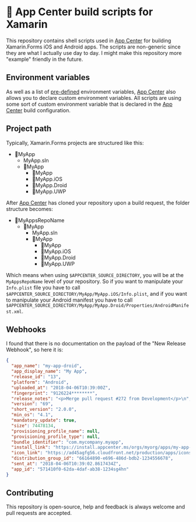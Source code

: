 # 🔨 App Center build scripts for Xamarin 

This repository contains shell scripts used in [App Center](http://appcenter.ms) for building Xamarin.Forms iOS and Android apps. The scripts are non-generic since they are what I actually use day to day. I might make this repository more "example" friendly in the future.

## Environment variables

As well as a list of [pre-defined](https://docs.microsoft.com/en-us/appcenter/build/custom/scripts/#app-center-variables) environment variables, [App Center](http://appcenter.ms) also allows you to declare custom environment variables. All scripts are using some sort of custom environment variable that is declared in the [App Center](http://appcenter.ms) build configuration.

## Project path

Typically, Xamarin.Forms projects are structured like this:

* 📁MyApp
  * MyApp.sln
  * 📁MyApp
    * 📁MyApp
    * 📁MyApp.iOS
    * 📁MyApp.Droid
    * 📁MyApp.UWP

After [App Center](http://appcenter.ms) has cloned your repository upon a build request, the folder structure becomes:

* 📁MyAppsRepoName
  * 📁MyApp
    * MyApp.sln
    * 📁MyApp
      * 📁MyApp
      * 📁MyApp.iOS
      * 📁MyApp.Droid
      * 📁MyApp.UWP

Which means when using `$APPCENTER_SOURCE_DIRECTORY`, you will be at the `MyAppsRepoName` level of your repository.
So if you want to manipulate your `Info.plist` file you have to call `$APPCENTER_SOURCE_DIRECTORY/MyApp/MyApp.iOS/Info.plist`,
and if you want to manipulate your Android manifest you have to call `$APPCENTER_SOURCE_DIRECTORY/MyApp/MyApp.Droid/Properties/AndroidManifest.xml`.

## Webhooks

I found that there is no documentation on the payload of the "New Release Webhook", so here it is:
```json
{
  "app_name": "my-app-droid",
  "app_display_name": "My App",
  "release_id": "13",
  "platform": "Android",
  "uploaded_at": "2018-04-06T10:39:00Z",
  "fingerprint": "9126224********",
  "release_notes": "<p>Merge pull request #272 from Development</p>\n",
  "version": "69", 
  "short_version": "2.0.0",
  "min_os": "4.1",
  "mandatory_update": true,
  "size": 74478134,
  "provisioning_profile_name": null,
  "provisioning_profile_type": null,
  "bundle_identifier": "com.mycompany.myapp",
  "install_link": "https://install.appcenter.ms/orgs/myorg/apps/my-app-droid/releases/1337?source=email",
  "icon_link": "https://ad45agfg56.cloudfront.net/production/apps/icons/000/693/329/original/myapp.png",
  "distribution_group_id": "66164890-e696-486d-bdb2-1234556678",
  "sent_at": "2018-04-06T10:39:02.8617434Z",
  "app_id": "571410f0-62da-4daf-ab38-1234sg4hn"
}

```

## Contributing

This repository is open-source, help and feedback is always welcome and pull requests are accepted.
